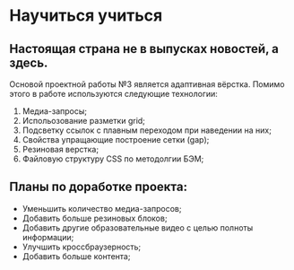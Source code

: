 # Научиться учиться
##  Настоящая страна не в выпусках новостей, а здесь.  
Основой проектной работы №3 является адаптивная вёрстка. Помимо этого в работе используются следующие технологии:  
1. Медиа-запросы;  
2. Испольозование разметки grid;  
3. Подсветку ссылок с плавным переходом при наведении на них;  
4. Cвойства упращающие построение сетки (gap);  
5. Резиновая верстка;  
6. Файловую структуру CSS по методолгии БЭМ;   
## Планы по доработке проекта:
* Уменьшить количество медиа-запросов;   
* Добавить больше резиновых блоков;  
* Добавить другие образовательные видео с целью полноты информации;  
* Улучшить кроссбраузерность;  
* Добавить больше контента;  